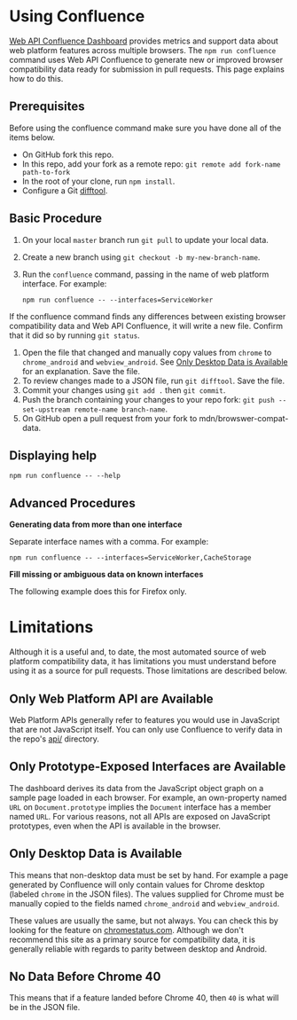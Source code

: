 # Using Confluence

[Web API Confluence Dashboard](http://web-confluence.appspot.com/#!/) provides metrics and support data about web platform features across multiple browsers. The `npm run confluence` command uses Web API Confluence to generate new or improved browser compatibility data ready for submission in pull requests. This page explains how to do this.

## Prerequisites

Before using the confluence command make sure you have done all of the items below.

* On GitHub fork this repo.
* In this repo, add your fork as a remote repo: `git remote add fork-name path-to-fork`
* In the root of your clone, run `npm install`.
* Configure a Git [difftool](https://git-scm.com/docs/git-difftool).

## Basic Procedure

1. On your local `master` branch run `git pull` to update your local data.
1. Create a new branch using `git checkout -b my-new-branch-name`.
1. Run the `confluence` command, passing in the name of web platform interface. For example:

   `npm run confluence -- --interfaces=ServiceWorker`

If the confluence command finds any differences between existing browser compatibility data and Web API Confluence, it will write a new file. Confirm that it did so by running `git status`.
1. Open the file that changed and manually copy values from `chrome` to `chrome_android` and `webview_android`. See [Only Desktop Data is Available](#only-desktop-data-is-available) for an explanation. Save the file.
1. To review changes made to a JSON file, run `git difftool`. Save the file.
1. Commit your changes using `git add .` then `git commit`.
1. Push the branch containing your changes to your repo fork: `git push --set-upstream remote-name branch-name`.
1. On GitHub open a pull request from your fork to mdn/browswer-compat-data.

## Displaying help

```
npm run confluence -- --help
```

## Advanced Procedures

**Generating data from more than one interface**

Separate interface names with a comma. For example:

```
npm run confluence -- --interfaces=ServiceWorker,CacheStorage
```

**Fill missing or ambiguous data on known interfaces**

The following example does this for Firefox only.

# Limitations

Although it is a useful and, to date, the most automated source of web platform compatibility data, it has limitations you must understand before using it as a source for pull requests. Those limitations are described below.

## Only Web Platform API are Available

Web Platform APIs generally refer to features you would use in JavaScript that are not JavaScript itself. You can only use Confluence to verify data in the repo's [api/](https://github.com/mdn/browser-compat-data/tree/master/api) directory.

## Only Prototype-Exposed Interfaces are Available

The dashboard derives its data from the JavaScript object graph on a sample page loaded in each browser. For example, an own-property named `URL` on `Document.prototype` implies the `Document` interface has a member named `URL`. For various reasons, not all APIs are exposed on JavaScript prototypes, even when the API is available in the browser.

## Only Desktop Data is Available

This means that non-desktop data must be set by hand. For example a page generated by Confluence will only contain values for Chrome desktop (labeled `chrome` in the JSON files). The values supplied for Chrome must be manually copied to the fields named `chrome_android` and `webview_android`.

These values are usually the same, but not always. You can check this by looking for the feature on [chromestatus.com](https://www.chromestatus.com/features). Although we don't recommend this site as a primary source for compatibility data, it is generally reliable with regards to parity between desktop and Android.

## No Data Before Chrome 40

This means that if a feature landed before Chrome 40, then `40` is what will be in the JSON file.
